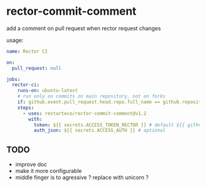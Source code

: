 # rector-commit-comment

add a comment on pull request when rector request changes

usage: 
```yaml
name: Rector CI

on:
  pull_request: null

jobs:
  rector-ci:
    runs-on: ubuntu-latest
    # run only on commits on main repository, not on forks
    if: github.event.pull_request.head.repo.full_name == github.repository
    steps:
      - uses: restarteco/rector-commit-comment@v1.2
        with:
          token: ${{ secrets.ACCESS_TOKEN_RECTOR }} # default ${{ github.token }}
          auth_json: ${{ secrets.ACCESS_AUTH }} # optional
```

## TODO

 - improve doc
 - make it more configurable
 - middle finger is to agressive ? replace with unicorn ?